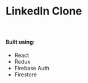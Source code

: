 # LinkedIn Clone

<br>

#### Built using:

<ul>
    <li>React</li>
    <li>Redux</li>
    <li>Firebase Auth</li>
    <li>Firestore</li>
</ul>
